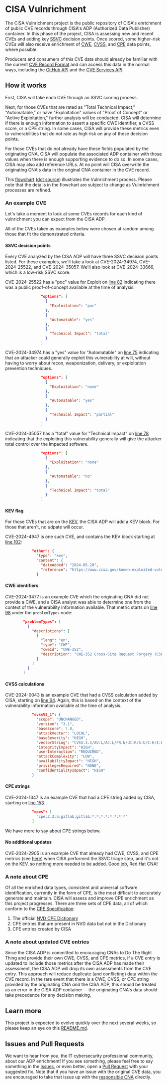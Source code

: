 # CISA Vulnrichment

The CISA Vulnrichment project is the public repository of CISA's enrichment of public CVE records through CISA's ADP (Authorized Data Publisher) container. In this phase of the project, CISA is assessing new and recent CVEs and adding key [SSVC](https://www.cisa.gov/stakeholder-specific-vulnerability-categorization-ssvc) decision points. Once scored, some higher-risk CVEs will also receive enrichment of [CWE](https://cwe.mitre.org/), [CVSS](https://www.first.org/cvss/), and [CPE](https://csrc.nist.gov/publications/search?keywords-lg=CPE) data points, where possible.

Producers and consumers of this CVE data should already be familiar with the current [CVE Record Format](https://www.cve.org/AllResources/CveServices#CveRecordFormat) and can access this data in the normal ways, including the [GitHub API](https://docs.github.com/en/rest/quickstart) and the [CVE Services API](https://cveawg-test.mitre.org/api-docs/). 

## How it works

First, CISA will take each CVE through an SSVC scoring process.

Next, for those CVEs that are rated as "Total Technical Impact," "Automatable," or have "Exploitation" values of "Proof of Concept" or "Active Exploitation," further analysis will be conducted. CISA will determine if there is enough information to assert a specific CWE identifier, a CVSS score, or a CPE string. In some cases, CISA will provide these metrics even to vulnerabilities that do not rate as high risk on any of these decision points.

For those CVEs that do not already have these fields populated by the originating CNA, CISA will populate the associated ADP container with those values when there is enough supporting evidence to do so.  In some cases, CISA may also add reference URLs. At no point will CISA overwrite the originating CNA's data in the original CNA container in the CVE record.

This [flowchart](assets/vulnrichment_big.dot.svg) ([dot source](assets/vulnrichment_big.dot)) illustrates the Vulnrichment process. Please note that the details in the flowchart are subject to change as Vulnrichment processes are refined.

### An example CVE

Let's take a moment to look at some CVEs records for each kind of vulnrichment you can expect from the CISA ADP.

All of the CVEs taken as examples below were chosen at random among those that fit the demonstrated criteria.

#### SSVC decision points

Every CVE analyzed by the CISA ADP will have three SSVC decision points listed. For these examples, we'll take a look at CVE-2024-34974, CVE-2024-25522, and CVE-2024-35057. We'll also look at CVE-2024-33666, which is a low-risk SSVC score.

CVE-2024-25522 has a "poc" value for Exploit on [line 82](2024/25xxx/CVE-2024-25522.json#L82) indicating there was a public proof-of-concept available at the time of analysis:

```json
                "options": [
                  {
                    "Exploitation": "poc"
                  },
                  {
                    "Automatable": "yes"
                  },
                  {
                    "Technical Impact": "total"
                  }
                ]
```

CVE-2024-34974 has a "yes" value for "Automatable" on [line 75](2024/34xxx/CVE-2024-34974.json#L75) indicating that an attacker could generally exploit this vulnerability at will, without having to worry about recon, weaponization, delivery, or exploitation prevention techniques.

```json
                "options": [
                  {
                    "Exploitation": "none"
                  },
                  {
                    "Automatable": "yes"
                  },
                  {
                    "Technical Impact": "partial"
                  }
                ]
```

CVE-2024-35057 has a "total" value for "Technical Impact" on [line 78](2024/35xxx/CVE-2024-35057.json#L78) indicating that the exploiting this vulnerability generally will give the attacker total control over the impacted software.

```json
                "options": [
                  {
                    "Exploitation": "none"
                  },
                  {
                    "Automatable": "no"
                  },
                  {
                    "Technical Impact": "total"
                  }
                ]
```

#### KEV flag

For those CVEs that are on the [KEV](https://www.cisa.gov/known-exploited-vulnerabilities-catalog), the CISA ADP will add a KEV block. For those that aren't, no udpate will occur.

CVE-2024-4947 is one such CVE, and contains the KEV block starting at [line 102](2024/4xxx/CVE-2024-4947.json#L102-L107):

```json
            "other": {
              "type": "kev",
              "content": {
                "dateAdded": "2024-05-20",
                "reference": "https://www.cisa.gov/known-exploited-vulnerabilities-catalog?search_api_fulltext=CVE-2024-4947"
              }
```

#### CWE identifiers

CVE-2024-3477 is an example CVE which the originating CNA did not provide a CWE, and a CISA analyst was able to determine one from the context of the vulnerability information available. That metric starts on [line 98](2024/3xxx/CVE-2024-3477.json#L98-L109) under the `problemTypes` node:

```json
        "problemTypes": [
          {
            "descriptions": [
              {
                "lang": "en",
                "type": "CWE",
                "cweId": "CWE-352",
                "description": "CWE-352 Cross-Site Request Forgery (CSRF)"
              }
            ]
          }
        ]
```

#### CVSS calculations

CVE-2024-0043 is an example CVE that had a CVSS calculation added by CISA, starting on [line 64](2024/0xxx/CVE-2024-0043.json#L64-L77). Again, this is based on the context of the vulnerability information available at the time of analysis.

```json
            "cvssV3_1": {
              "scope": "UNCHANGED",
              "version": "3.1",
              "baseScore": 7.8,
              "attackVector": "LOCAL",
              "baseSeverity": "HIGH",
              "vectorString": "CVSS:3.1/AV:L/AC:L/PR:N/UI:R/S:U/C:H/I:H/A:H",
              "integrityImpact": "HIGH",
              "userInteraction": "REQUIRED",
              "attackComplexity": "LOW",
              "availabilityImpact": "HIGH",
              "privilegesRequired": "NONE",
              "confidentialityImpact": "HIGH"
            }
```

#### CPE strings

CVE-2024-1347 is an example CVE that had a CPE string added by CISA, starting on [line 153](2024/1xxx/CVE-2024-1347.json#L153-L155). 

```json
            "cpes": [
              "cpe:2.3:a:gitlab:gitlab:*:*:*:*:*:*:*:*"
            ]
```

We have more to say about CPE strings below.

#### No additional updates

CVE-2024-2905 is an example CVE that already had CWE, CVSS, and CPE metrics (see [here](2024/2xxx/CVE-2024-2905.json)) when CISA performed the SSVC triage step, and it's not on the KEV, so nothing more needed to be added. Good job, Red Hat CNA!

### A note about CPE

Of all the enriched data types, consistent and universal software identification, currently in the form of CPE, is the most difficult to accurately generate and maintain. CISA will assess and improve CPE enrichment as this project progresses. There are three sets of CPE data, all of which conform to the [CPE Specification](https://nvlpubs.nist.gov/nistpubs/Legacy/IR/nistir7695.pdf):

1. The official [NVD CPE Dictionary](https://nvd.nist.gov/products/cpe)
2. CPE entries that are present in NVD data but not in the Dictionary
3. CPE entries created by CISA

### A note about updated CVE entries

Since the CISA ADP is committed to encouraging CNAs to Do The Right Thing and provide their own CWE, CVSS, and CPE metrics, if a CVE entry is updated to include those metrics after the CISA ADP has made their assessment, the CISA ADP will drop its own assessments from the CVE entry. This approach will reduce duplicate (and conflicting) data within the CVE record. In the rare event that there is a CWE, CVSS, or CPE string provided by the originating CNA *and* the CISA ADP, this should be treated as an error in the CISA ADP container -- the originating CNA's data should take precedence for any decision making.

## Learn more

This project is expected to evolve quickly over the next several weeks, so please keep an eye on this [README.md](https://github.com/cisagov/vulnrichment/blob/develop/README.md).

## Issues and Pull Requests

We want to hear from you, the IT cybersecurity professional community, about our ADP enrichment! If you see something, please feel free to say something in the [Issues](https://github.com/cisagov/vulnrichment/issues), or even better, open a [Pull Request](https://github.com/cisagov/vulnrichment/pulls) with your suggested fix. Note that if you have an issue with the original CVE data, you are encouraged to take that issue up with the [responsible CNA](https://www.cve.org/PartnerInformation/ListofPartners) directly.
